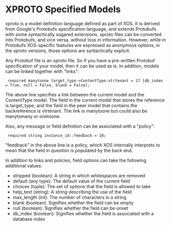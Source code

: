 # XPROTO Specified Models

xproto is a model definition language defined as part of XOS. It is derived from Google's Protobufs specification language, and extends Protubufs with some syntactically sugared extensions. xproto files can be converted into Protobufs, and vice versa, without loss in information. However, while in Protobufs XOS-specific features are expressed as anonymous options, in the xproto versions, those options are syntactically explicit. 

Any Protobuf file is an xproto file. So if you have a pre-written Protobuf specification of your model, then it can be used as is. In addition, models can be linked together with "links":

     required manytoone target_type->ContentType:vtrtenant = 17 [db_index = True, null = False, blank = False];

The above line specifies a link between the current model and the ContentType model. The field in the current model that stores the reference is target\_type, and the field in the peer model that contains the backreference is vtrtenant. The link is manytoone but could also be manytomany or onetoone.

Also, any message or field definition can be associated with a "policy":

     required string instance_id::feedback = 10;

"feedback" in the above line is a policy, which XOS internally interprets to mean that the field in question is populated by the back end.

In addition to links and policies, field options can take the following additional values:

* stripped (boolean): A string in which whitespaces are removed
* default (any type): The default value of the current field
* choices (tuple): The set of options that the field is allowed to take
* help\_text (string): A string describing the use of the field
* max\_length (int): The number of characters in a string
* blank (boolean): Signifies whether the field can be empty
* null (boolean): Signifies whether the field can be unset
* db\_index (boolean): Signifies whether the field is associated with a database index




